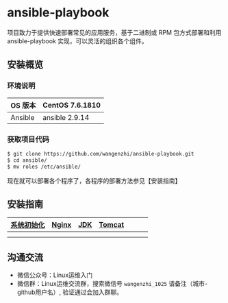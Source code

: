 # ansible-playbook

项目致力于提供快速部署常见的应用服务，基于二进制或 RPM 包方式部署和利用 ansible-playbook 实现，可以灵活的组织各个组件。

## 安装概览

### 环境说明

| OS 版本 | CentOS 7.6.1810 |
| ------- | --------------- |
| Ansible | ansible 2.9.14     |

### 获取项目代码

```bash
$ git clone https://github.com/wangenzhi/ansible-playbook.git
$ cd ansible/
$ mv roles /etc/ansible/
```

现在就可以部署各个程序了，各程序的部署方法参见【安装指南】

## 安装指南

| [系统初始化](https://github.com/wangenzhi/ansible-playbook/blob/master/docs/setup/00-initsys.md) | [Nginx](https://github.com/wangenzhi/ansible-playbook/blob/master/docs/setup/01-install_nginx.md) | [JDK](https://github.com/wangenzhi/ansible-playbook/blob/master/docs/setup/02-install_jdk.md) | [Tomcat](https://github.com/wangenzhi/ansible-playbook/blob/master/docs/setup/03-install_tomcat.md) |      |      |      |
| ------------------------------------------------------------ | ------------------------------------------------------------ | ------------------------------------------------------------ | ------------------------------------------------------------ | ---- | ---- | ---- |
|                                                              |                                                              |                                                              |                                                              |      |      |      |
|                                                              |                                                              |                                                              |                                                              |      |      |      |



## 沟通交流

* 微信公众号：Linux运维入门
* 微信群：Linux运维交流群，搜索微信号 `wangenzhi_1025`  请备注（城市-github用户名）, 验证通过会加入群聊。

